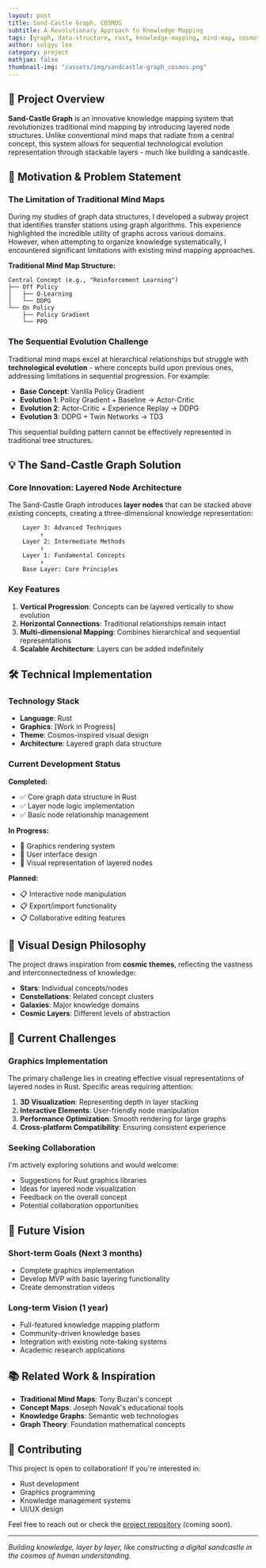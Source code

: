 ```yaml
---
layout: post
title: Sand-Castle Graph, COSMOS 
subtitle: A Revolutionary Approach to Knowledge Mapping
tags: [graph, data-structure, rust, knowledge-mapping, mind-map, cosmos]
author: solgyu lee
category: project
mathjax: false
thumbnail-img: "/assets/img/sandcastle-graph_cosmos.png"
---
```


## 🏰 Project Overview

**Sand-Castle Graph** is an innovative knowledge mapping system that revolutionizes traditional mind mapping by introducing layered node structures. Unlike conventional mind maps that radiate from a central concept, this system allows for sequential technological evolution representation through stackable layers - much like building a sandcastle.

## 🎯 Motivation & Problem Statement

### The Limitation of Traditional Mind Maps

During my studies of graph data structures, I developed a subway project that identifies transfer stations using graph algorithms. This experience highlighted the incredible utility of graphs across various domains. However, when attempting to organize knowledge systematically, I encountered significant limitations with existing mind mapping approaches.

**Traditional Mind Map Structure:**
```
Central Concept (e.g., "Reinforcement Learning")
├── Off Policy
│   ├── Q-Learning
│   └── DDPG
└── On Policy
    ├── Policy Gradient
    └── PPO
```

### The Sequential Evolution Challenge

Traditional mind maps excel at hierarchical relationships but struggle with **technological evolution** - where concepts build upon previous ones, addressing limitations in sequential progression. For example:

- **Base Concept**: Vanilla Policy Gradient
- **Evolution 1**: Policy Gradient + Baseline → Actor-Critic
- **Evolution 2**: Actor-Critic + Experience Replay → DDPG
- **Evolution 3**: DDPG + Twin Networks → TD3

This sequential building pattern cannot be effectively represented in traditional tree structures.

## 💡 The Sand-Castle Graph Solution

### Core Innovation: Layered Node Architecture

The Sand-Castle Graph introduces **layer nodes** that can be stacked above existing concepts, creating a three-dimensional knowledge representation:

```
    Layer 3: Advanced Techniques
         ↑
    Layer 2: Intermediate Methods
         ↑
    Layer 1: Fundamental Concepts
         ↑
    Base Layer: Core Principles
```

### Key Features

1. **Vertical Progression**: Concepts can be layered vertically to show evolution
2. **Horizontal Connections**: Traditional relationships remain intact
3. **Multi-dimensional Mapping**: Combines hierarchical and sequential representations
4. **Scalable Architecture**: Layers can be added indefinitely

## 🛠️ Technical Implementation

### Technology Stack

- **Language**: Rust
- **Graphics**: [Work in Progress]
- **Theme**: Cosmos-inspired visual design
- **Architecture**: Layered graph data structure

### Current Development Status

**Completed:**
- ✅ Core graph data structure in Rust
- ✅ Layer node logic implementation
- ✅ Basic node relationship management

**In Progress:**
- 🔄 Graphics rendering system
- 🔄 User interface design
- 🔄 Visual representation of layered nodes

**Planned:**
- 📋 Interactive node manipulation
- 📋 Export/import functionality
- 📋 Collaborative editing features

## 🎨 Visual Design Philosophy

The project draws inspiration from **cosmic themes**, reflecting the vastness and interconnectedness of knowledge:

- **Stars**: Individual concepts/nodes
- **Constellations**: Related concept clusters
- **Galaxies**: Major knowledge domains
- **Cosmic Layers**: Different levels of abstraction

## 🚧 Current Challenges

### Graphics Implementation

The primary challenge lies in creating effective visual representations of layered nodes in Rust. Specific areas requiring attention:

1. **3D Visualization**: Representing depth in layer stacking
2. **Interactive Elements**: User-friendly node manipulation
3. **Performance Optimization**: Smooth rendering for large graphs
4. **Cross-platform Compatibility**: Ensuring consistent experience

### Seeking Collaboration

I'm actively exploring solutions and would welcome:
- Suggestions for Rust graphics libraries
- Ideas for layered node visualization
- Feedback on the overall concept
- Potential collaboration opportunities

## 🔮 Future Vision

### Short-term Goals (Next 3 months)
- Complete graphics implementation
- Develop MVP with basic layering functionality
- Create demonstration videos

### Long-term Vision (1 year)
- Full-featured knowledge mapping platform
- Community-driven knowledge bases
- Integration with existing note-taking systems
- Academic research applications

## 📚 Related Work & Inspiration

- **Traditional Mind Maps**: Tony Buzan's concept
- **Concept Maps**: Joseph Novak's educational tools
- **Knowledge Graphs**: Semantic web technologies
- **Graph Theory**: Foundation mathematical concepts

## 🤝 Contributing

This project is open to collaboration! If you're interested in:
- Rust development
- Graphics programming
- Knowledge management systems
- UI/UX design

Feel free to reach out or check the [project repository](https://github.com/leesg0107/sand-castle-graph) (coming soon).

---

*Building knowledge, layer by layer, like constructing a digital sandcastle in the cosmos of human understanding.*
     